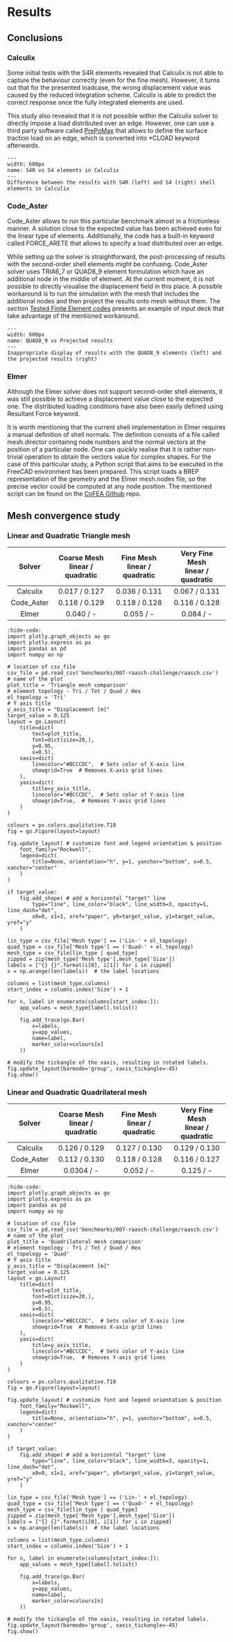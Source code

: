 # Results

## Conclusions
### Calculix

Some initial tests with the S4R elements revealed that Calculix is not able to capture the behaviour correctly (even for the fine mesh). However, it turns out that for the presented loadcase, the wrong displacement value was caused by the reduced integration scheme. Calculix is able to predict the correct response once the fully integrated elements are used.

This study also revealed that it is not possible within the Calculix solver to directly impose a load distributed over an edge. However, one can use a third party software called [PrePoMax](http://lace.fs.uni-mb.si/wordpress/borovinsek/) that allows to define the surface traction load on an edge, which is converted into *CLOAD keyword afterwards.

```{figure} ./calculix.png
---
width: 600px
name: S4R vs S4 elements in Calculix
---
Difference between the results with S4R (left) and S4 (right) shell elements in Calculix
```

### Code_Aster
Code_Aster allows to run this particular benchmark almost in a frictionless manner. A solution close to the expected value has been achieved even for the linear type of elements. Additionally, the code has a built-in keyword called FORCE_ARETE that allows to specify a load distributed over an edge.

While setting up the solver is straightforward, the post-processing of results with the second-order shell elements might be confusing. Code_Aster solver uses TRIA6_7 or QUAD8_9 element formulation which have an additional node in the middle of element. At the current moment, it is not possible to directly visualise the displacement field in this place. A possible workaround is to run the simulation with the mesh that includes the additional nodes and then project the results onto mesh without them. The section [Tested Finite Element codes](./tested-codes) presents an example of input deck that take advantage of the mentioned workaround.

```{figure} .   /code_aster_results.png
---
width: 600px
name: QUAD8_9 vs Projected results
---
Inappropriate display of results with the QUAD8_9 elements (left) and the projected results (right)
```

### Elmer
Although the Elmer solver does not support second-order shell elements, it was still possible to achieve a displacement value close to the expected one. The distributed loading conditions have also been easily defined using Resultant Force keyword.

It is worth mentioning that the current shell implementation in Elmer requires a manual definition of shell normals. The definition consists of a file called mesh.director containng node numbers and the normal vectors at the position of a particular node. One can quickly realise that it is rather non-trivial operation to obtain the vectors value for complex shapes. For the case of this particular study, a Python script that aims to be executed in the FreeCAD environment has been prepared. This script loads a BREP representation of the geometry and the Elmer mesh.nodes file, so the precise vector could be computed at any node position. The mentioned script can be found on the [CoFEA Github](https://github.com/spolanski/CoFEA) repo. 

## Mesh convergence study
### Linear and Quadratic Triangle mesh

|   Solver   | Coarse Mesh <br> linear / quadratic | Fine Mesh <br> linear / quadratic | Very Fine Mesh <br> linear / quadratic |
|:----------:|:------------------------------:|:----------------------------:|:------------------------:|
|  Calculix  |          0.017 / 0.127   |         0.036 / 0.131    |           0.067 / 0.131      |
| Code_Aster |          0.116 / 0.129         |         0.118 / 0.128        |           0.116 / 0.128          |
|    Elmer   |          0.040 / -             |         0.055 / -            |           0.084 / -              |


```{jupyter-execute}
:hide-code:
import plotly.graph_objects as go
import plotly.express as px
import pandas as pd
import numpy as np

# location of csv_file
csv_file = pd.read_csv('benchmarks/007-raasch-challenge/raasch.csv')
# name of the plot
plot_title = 'Triangle mesh comparison'
# element topology - Tri / Tet / Quad / Hex
el_topology = 'Tri'
# Y axis title
y_axis_title = "Displacement [m]"
target_value = 0.125
layout = go.Layout(
    title=dict(
        text=plot_title,
        font=dict(size=20,),
        y=0.95,
        x=0.5),
    xaxis=dict(
        linecolor="#BCCCDC",  # Sets color of X-axis line
        showgrid=True  # Removes X-axis grid lines
    ),
    yaxis=dict(
        title=y_axis_title,  
        linecolor="#BCCCDC",  # Sets color of Y-axis line
        showgrid=True,  # Removes Y-axis grid lines    
    )
)

colours = px.colors.qualitative.T10
fig = go.Figure(layout=layout)

fig.update_layout( # customize font and legend orientation & position
    font_family="Rockwell",
    legend=dict(
        title=None, orientation="h", y=1, yanchor="bottom", x=0.5, xanchor="center"
    )
)

if target_value:
    fig.add_shape( # add a horizontal "target" line
        type="line", line_color="black", line_width=3, opacity=1, line_dash="dot",
        x0=0, x1=1, xref="paper", y0=target_value, y1=target_value, yref="y"
    )

lin_type = csv_file['Mesh type'] == ('Lin-' + el_topology)
quad_type = csv_file['Mesh type'] == ('Quad-' + el_topology)
mesh_type = csv_file[lin_type | quad_type]
zipped = zip(mesh_type['Mesh type'],mesh_type['Size'])
labels = ["{} {}".format(i[0], i[1]) for i in zipped]
x = np.arange(len(labels))  # the label locations

columns = list(mesh_type.columns)
start_index = columns.index('Size') + 1

for n, label in enumerate(columns[start_index:]):
    app_values = mesh_type[label].tolist()

    fig.add_trace(go.Bar(
        x=labels,
        y=app_values,
        name=label,
        marker_color=colours[n]
    ))

# modify the tickangle of the xaxis, resulting in rotated labels.
fig.update_layout(barmode='group', xaxis_tickangle=-45)
fig.show()
```

### Linear and Quadratic Quadrilateral mesh

|   Solver   | Coarse Mesh <br> linear / quadratic | Fine Mesh <br> linear / quadratic | Very Fine Mesh <br> linear / quadratic |
|:----------:|:--------------------------------:|:------------------------------:|:--------------------------:|
| Calculix   |           0.126 / 0.129      |          0.127 / 0.130     |            0.129 / 0.130       |
| Code_Aster |           0.112 / 0.130          |          0.118 / 0.128         |            0.116 / 0.127           |
|    Elmer   |           0.0304 / -             |          0.052 / -             |            0.125 / -               |

```{jupyter-execute}
:hide-code:
import plotly.graph_objects as go
import plotly.express as px
import pandas as pd
import numpy as np

# location of csv_file
csv_file = pd.read_csv('benchmarks/007-raasch-challenge/raasch.csv')
# name of the plot
plot_title = 'Quadrilateral mesh comparison'
# element topology - Tri / Tet / Quad / Hex
el_topology = 'Quad'
# Y axis title
y_axis_title = "Displacement [m]"
target_value = 0.125
layout = go.Layout(
    title=dict(
        text=plot_title,
        font=dict(size=20,),
        y=0.95,
        x=0.5),
    xaxis=dict(
        linecolor="#BCCCDC",  # Sets color of X-axis line
        showgrid=True  # Removes X-axis grid lines
    ),
    yaxis=dict(
        title=y_axis_title,  
        linecolor="#BCCCDC",  # Sets color of Y-axis line
        showgrid=True,  # Removes Y-axis grid lines    
    )
)

colours = px.colors.qualitative.T10
fig = go.Figure(layout=layout)

fig.update_layout( # customize font and legend orientation & position
    font_family="Rockwell",
    legend=dict(
        title=None, orientation="h", y=1, yanchor="bottom", x=0.5, xanchor="center"
    )
)

if target_value:
    fig.add_shape( # add a horizontal "target" line
        type="line", line_color="black", line_width=3, opacity=1, line_dash="dot",
        x0=0, x1=1, xref="paper", y0=target_value, y1=target_value, yref="y"
    )

lin_type = csv_file['Mesh type'] == ('Lin-' + el_topology)
quad_type = csv_file['Mesh type'] == ('Quad-' + el_topology)
mesh_type = csv_file[lin_type | quad_type]
zipped = zip(mesh_type['Mesh type'],mesh_type['Size'])
labels = ["{} {}".format(i[0], i[1]) for i in zipped]
x = np.arange(len(labels))  # the label locations

columns = list(mesh_type.columns)
start_index = columns.index('Size') + 1

for n, label in enumerate(columns[start_index:]):
    app_values = mesh_type[label].tolist()

    fig.add_trace(go.Bar(
        x=labels,
        y=app_values,
        name=label,
        marker_color=colours[n]
    ))

# modify the tickangle of the xaxis, resulting in rotated labels.
fig.update_layout(barmode='group', xaxis_tickangle=-45)
fig.show()
```
